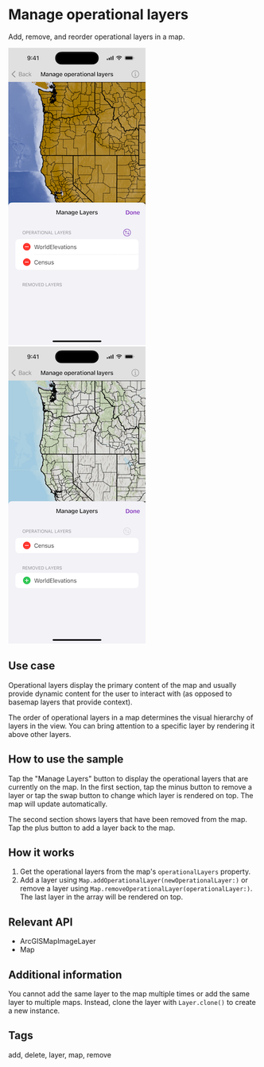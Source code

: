 # Manage operational layers

Add, remove, and reorder operational layers in a map.

![Image of manage operational layers 1](manage-operational-layers-1.png)
![Image of manage operational layers 2](manage-operational-layers-2.png)

## Use case

Operational layers display the primary content of the map and usually provide dynamic content for the user to interact with (as opposed to basemap layers that provide context).

The order of operational layers in a map determines the visual hierarchy of layers in the view. You can bring attention to a specific layer by rendering it above other layers.

## How to use the sample

Tap the "Manage Layers" button to display the operational layers that are currently on the map. In the first section, tap the minus button to remove a layer or tap the swap button to change which layer is rendered on top. The map will update automatically.

The second section shows layers that have been removed from the map. Tap the plus button to add a layer back to the map.

## How it works

1. Get the operational layers from the map's `operationalLayers` property.
2. Add a layer using `Map.addOperationalLayer(newOperationalLayer:)` or remove a layer using `Map.removeOperationalLayer(operationalLayer:)`. The last layer in the array will be rendered on top.

## Relevant API

* ArcGISMapImageLayer
* Map

## Additional information

You cannot add the same layer to the map multiple times or add the same layer to multiple maps. Instead, clone the layer with `Layer.clone()` to create a new instance.

## Tags

add, delete, layer, map, remove

